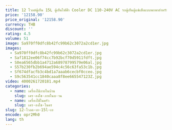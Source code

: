 ```yaml
---
title: 12 โวลต์ตู้เย็น 15L ตู้เย็นไฟฟ้า Cooler DC 110-240V AC รถตู้เย็นตู้แช่แข็งแบบพกพาสําหรับรถบรรทุกบ้าน
price: '12158.90'
price_original: '12158.90'
currency: THB
discount: ''
rating: 4.5
volume: 51
image: Sa970ff0dfc8b42fc99b62c3072a2cd1er.jpg
images:
  - Sa970ff0dfc8b42fc99b62c3072a2cd1er.jpg
  - Saf1812ee06f74cc7b92bcf70d5911fdft.jpg
  - S0ea6565dbb1a4712a68978799579e06al.jpg
  - S57b230fb2b694ae594c4c56c63fa53c1b.jpg
  - Sf674dfacfb3c4bd1a7aaab6cecbf0cceo.jpg
  - S9c563541cc1840caaa8f8ee665547123Z.jpg
video: 4000261720181.mp4
categories:
  - name: เครื่องใช้ภายในบ้าน
    slug: เคร-องใช-ภายในบ-าน
  - name: เครื่องใช้ในครัว
    slug: เคร-องใช-ในคร
slug: 12-โวลต-เย-15l-เย
encode: opr2Mh0
lang: th
---
```

  